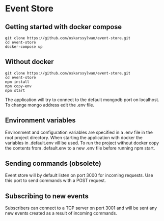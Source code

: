 # Event Store

## Getting started with docker compose
```
git clone https://github.com/oskarssylwan/event-store.git
cd event-store
docker-compose up
```

## Without docker
```
git clone https://github.com/oskarssylwan/event-store.git
cd event-store
npm install
npm copy-env
npm start
```
The application will try to connect to the default mongodb port on localhost. To change mongo address edit the .env file.

## Environment variables
Environment and configuration variables are specified in a .env file in the root project directory. When starting the application with docker the variables in .default.env vill be used. To run the project without docker copy the contents from .default.env to a new .env file before running npm start.

## Sending commands (obsolete)
Event store will by default listen on port 3000 for incoming requests. Use this port to send commands with a POST request.

## Subscribing to new events
Subscribers can connect to a TCP server on port 3001 and will be sent any new events created as a result of incoming commands.
